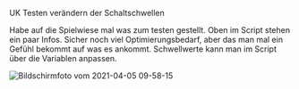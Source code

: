 UK
Testen verändern der Schaltschwellen

Habe auf die Spielwiese mal was zum testen gestellt.
Oben im Script stehen ein paar Infos.
Sicher noch viel Optimierungsbedarf, aber das man mal ein Gefühl bekommt auf was es ankommt.
Schwellwerte kann man im Script über die Variablen anpassen.

![Bildschirmfoto vom 2021-04-05 09-58-15](https://user-images.githubusercontent.com/60625731/113552790-f338a000-95f6-11eb-9e95-d39fb83abbfe.png)

